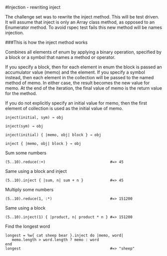 #Injection - rewriting inject


The challenge set was to rewrite the inject method.
This will be test driven.
It will assume that inject is only an Array class method, as opposed to an Enumerator method.
To avoid rspec test fails this new method will be names injection.



###This is how the inject method works

Combines all elements of enum by applying a binary operation, specified by a block or a symbol that names a method or operator.

If you specify a block, then for each element in enum the block is passed an accumulator value (memo) and the element. If you specify a symbol instead, then each element in the collection will be passed to the named method of memo. In either case, the result becomes the new value for memo. At the end of the iteration, the final value of memo is the return value for the method.

If you do not explicitly specify an initial value for memo, then the first element of collection is used as the initial value of memo.	
	
	inject(initial, sym) → obj 

	inject(sym) → obj

	inject(initial) { |memo, obj| block } → obj

	inject { |memo, obj| block } → obj




Sum some numbers

	(5..10).reduce(:+)                             #=> 45

Same using a block and inject

	(5..10).inject { |sum, n| sum + n }            #=> 45

Multiply some numbers

	(5..10).reduce(1, :*)                          #=> 151200

Same using a block

	(5..10).inject(1) { |product, n| product * n } #=> 151200

Find the longest word

	longest = %w{ cat sheep bear }.inject do |memo, word|
	   memo.length > word.length ? memo : word
	end
	longest                                        #=> "sheep"
